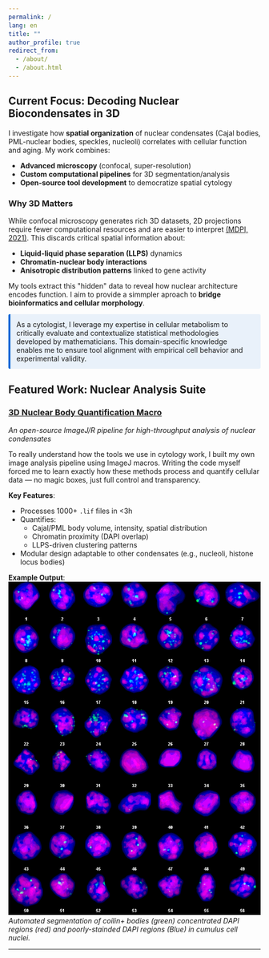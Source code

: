 ```yaml
---
permalink: /
lang: en
title: ""
author_profile: true
redirect_from: 
  - /about/
  - /about.html
---
```


## Current Focus: Decoding Nuclear Biocondensates in 3D
I investigate how **spatial organization** of nuclear condensates (Cajal bodies, PML-nuclear bodies, speckles, nucleoli) correlates with cellular function and aging. My work combines:
- **Advanced microscopy** (confocal, super-resolution)
- **Custom computational pipelines** for 3D segmentation/analysis
- **Open-source tool development** to democratize spatial cytology

### Why 3D Matters
While confocal microscopy generates rich 3D datasets, 2D projections require fewer computational resources and are easier to interpret [(MDPI, 2021)](https://www.mdpi.com/2078-2489/12/6/239). This discards critical spatial information about:
- **Liquid-liquid phase separation (LLPS)** dynamics  
- **Chromatin-nuclear body interactions**  
- **Anisotropic distribution patterns** linked to gene activity  

My tools extract this "hidden" data to reveal how nuclear architecture encodes function. I aim to provide a simmpler aproach to **bridge bioinformatics and cellular morphology**. 

<div style="
  background: rgba(3, 102, 214, 0.08);
  border-left: 4px solid #0366d6;
  padding: 12px;
  margin: 12px 0;
  border-radius: 3px;
  color: inherit;
">
As a cytologist, I leverage my expertise in cellular metabolism to critically evaluate and contextualize statistical methodologies developed by mathematicians. This domain-specific knowledge enables me to ensure tool alignment with empirical cell behavior and experimental validity.
</div>

## Featured Work: Nuclear Analysis Suite
### [3D Nuclear Body Quantification Macro](https://github.com/nicimov/3Dnucleus_data)  
*An open-source ImageJ/R pipeline for high-throughput analysis of nuclear condensates*  

To really understand how the tools we use in cytology work, I built my own image analysis pipeline using ImageJ macros. Writing the code myself forced me to learn exactly how these methods process and quantify cellular data — no magic boxes, just full control and transparency.

**Key Features**:
- Processes 1000+ `.lif` files in <3h  
- Quantifies:
  - Cajal/PML body volume, intensity, spatial distribution  
  - Chromatin proximity (DAPI overlap)  
  - LLPS-driven clustering patterns  
- Modular design adaptable to other condensates (e.g., nucleoli, histone locus bodies)  

**Example Output**:  
![Workflow](/images/workflow.png)  
*Automated segmentation of coilin+ bodies (green) concentrated DAPI regions (red) and poorly-stainded DAPI regions (Blue) in cumulus cell nuclei.*

---